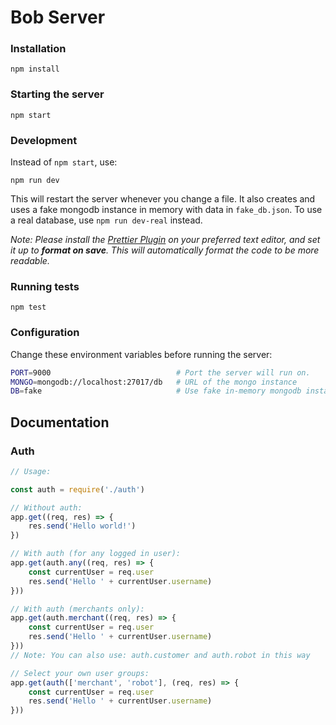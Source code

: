 # Bob Server

### Installation

```
npm install
```

### Starting the server
```
npm start
```

### Development
Instead of `npm start`, use:
```
npm run dev
```
This will restart the server whenever you change a file. It also creates and uses a fake mongodb instance in memory with data in `fake_db.json`. To use a real database, use `npm run dev-real` instead.

*Note: Please install the [Prettier Plugin](https://prettier.io/docs/en/editors.html) on your preferred text editor, and set it up to __format on save__. This will automatically format the code to be more readable.*

### Running tests
```
npm test
```

### Configuration
Change these environment variables before running the server:
```bash
PORT=9000                            # Port the server will run on.
MONGO=mongodb://localhost:27017/db   # URL of the mongo instance
DB=fake                              # Use fake in-memory mongodb instance with pre-defined data in fake_db.json. (Overrides MONGO=...)
```

## Documentation

### Auth
```javascript
// Usage:

const auth = require('./auth')

// Without auth:
app.get((req, res) => {
    res.send('Hello world!')
})

// With auth (for any logged in user):
app.get(auth.any((req, res) => {
    const currentUser = req.user
    res.send('Hello ' + currentUser.username)
}))

// With auth (merchants only):
app.get(auth.merchant((req, res) => {
    const currentUser = req.user
    res.send('Hello ' + currentUser.username)
}))
// Note: You can also use: auth.customer and auth.robot in this way

// Select your own user groups:
app.get(auth(['merchant', 'robot'], (req, res) => {
    const currentUser = req.user
    res.send('Hello ' + currentUser.username)
}))
```